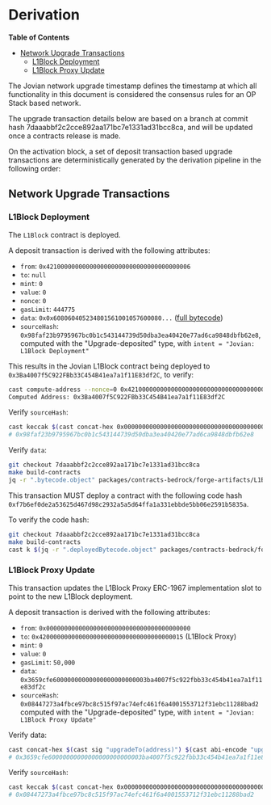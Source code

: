 # Derivation

<!-- START doctoc generated TOC please keep comment here to allow auto update -->
<!-- DON'T EDIT THIS SECTION, INSTEAD RE-RUN doctoc TO UPDATE -->
**Table of Contents**

- [Network Upgrade Transactions](#network-upgrade-transactions)
  - [L1Block Deployment](#l1block-deployment)
  - [L1Block Proxy Update](#l1block-proxy-update)

<!-- END doctoc generated TOC please keep comment here to allow auto update -->

The Jovian network upgrade timestamp defines the timestamp at which all functionality in this document is considered the
consensus rules for an OP Stack based network.

The upgrade transaction details below are based on a branch at commit hash 7daaabbf2c2cce892aa171bc7e1331ad31bcc8ca, and
will be updated once a contracts release is made.

On the activation block, a set of deposit transaction based upgrade transactions are deterministically generated by the
derivation pipeline in the following order:

## Network Upgrade Transactions

### L1Block Deployment
<!-- Generated with: ./scripts/run_gen_predeploy_docs.sh --optimism-repo-path ../optimism --fork-name Jovian --contract-name L1Block --from-address 0x4210000000000000000000000000000000000006 --from-address-nonce 0 --git-commit-hash 7daaabbf2c2cce892aa171bc7e1331ad31bcc8ca --eth-rpc-url https://optimism.rpc.subquery.network/public --proxy-address 0x4200000000000000000000000000000000000015 --copy-contract-bytecode true -->

The `L1Block` contract is deployed.

A deposit transaction is derived with the following attributes:

- `from`: `0x4210000000000000000000000000000000000006`
- `to`: `null`
- `mint`: `0`
- `value`: `0`
- `nonce`: `0`
- `gasLimit`: `444775`
- `data`: `0x0x608060405234801561001057600080...` ([full bytecode](../../../specs/static/bytecode/jovian-l1-block-deployment.txt))
- `sourceHash`: `0x98faf23b9795967bc0b1c543144739d50dba3ea40420e77ad6ca9848dbfb62e8`,  
  computed with the "Upgrade-deposited" type, with `intent = "Jovian: L1Block Deployment"`

This results in the Jovian L1Block contract being deployed to
`0x3Ba4007f5C922FBb33C454B41ea7a1f11E83df2C`, to verify:

```bash
cast compute-address --nonce=0 0x4210000000000000000000000000000000000006
Computed Address: 0x3Ba4007f5C922FBb33C454B41ea7a1f11E83df2C
```

Verify `sourceHash`:

```bash
cast keccak $(cast concat-hex 0x0000000000000000000000000000000000000000000000000000000000000002 $(cast keccak "Jovian: L1Block Deployment"))
# 0x98faf23b9795967bc0b1c543144739d50dba3ea40420e77ad6ca9848dbfb62e8
```

Verify `data`:

```bash
git checkout 7daaabbf2c2cce892aa171bc7e1331ad31bcc8ca
make build-contracts
jq -r ".bytecode.object" packages/contracts-bedrock/forge-artifacts/L1Block.sol/L1Block.json
```

This transaction MUST deploy a contract with the following code hash  
`0xf7b6ef0de2a53625d467d98c2932a5a5d64ffa1a331ebbde5bb06e2591b5835a`.

To verify the code hash:

```bash
git checkout 7daaabbf2c2cce892aa171bc7e1331ad31bcc8ca
make build-contracts
cast k $(jq -r ".deployedBytecode.object" packages/contracts-bedrock/forge-artifacts/L1Block.sol/L1Block.json)
```


### L1Block Proxy Update

This transaction updates the L1Block Proxy ERC-1967
implementation slot to point to the new L1Block deployment.

A deposit transaction is derived with the following attributes:

- `from`: `0x0000000000000000000000000000000000000000`
- `to`: `0x4200000000000000000000000000000000000015` (L1Block Proxy)
- `mint`: `0`
- `value`: `0`
- `gasLimit`: `50,000`
- `data`: `0x3659cfe60000000000000000000000003ba4007f5c922fbb33c454b41ea7a1f11e83df2c`
- `sourceHash`: `0x08447273a4fbce97bc8c515f97ac74efc461f6a4001553712f31ebc11288bad2`
  computed with the "Upgrade-deposited" type, with `intent = "Jovian: L1Block Proxy Update"`

Verify data:

```bash
cast concat-hex $(cast sig "upgradeTo(address)") $(cast abi-encode "upgradeTo(address)" 0x3Ba4007f5C922FBb33C454B41ea7a1f11E83df2C)
# 0x3659cfe60000000000000000000000003ba4007f5c922fbb33c454b41ea7a1f11e83df2c
```

Verify `sourceHash`:

```bash
cast keccak $(cast concat-hex 0x0000000000000000000000000000000000000000000000000000000000000002 $(cast keccak "Jovian: L1Block Proxy Update"))
# 0x08447273a4fbce97bc8c515f97ac74efc461f6a4001553712f31ebc11288bad2
```
